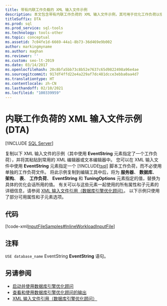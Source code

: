 ```yaml
---
title: 带有内联工作负载的 XML 输入文件示例
description: 本文包含带有内联工作负荷的 XML 输入文件示例，其可用于优化工作负荷以使用数据库引擎优化顾问。
titleSuffix: DTA
ms.prod: sql
ms.prod_service: sql-tools
ms.technology: tools-other
ms.topic: conceptual
ms.assetid: 7c04fe1d-6669-44a1-8b73-36d469e9b002
author: markingmyname
ms.author: maghan
ms.reviewer: ''
ms.custom: seo-lt-2019
ms.date: 03/14/2017
ms.openlocfilehash: 20c8bfa5bb73c8b52e7637c65d9822498a96e4ae
ms.sourcegitcommit: 917df4ffd22e4a229af7dc481dcce3ebba0aa4d7
ms.translationtype: HT
ms.contentlocale: zh-CN
ms.lasthandoff: 02/10/2021
ms.locfileid: "100339959"
---
```

# <a name="xml-input-file-sample-with-inline-workload-dta"></a>内联工作负荷的 XML 输入文件示例 (DTA)

 [!INCLUDE [SQL Server](../../includes/applies-to-version/sqlserver.md)]

复制以下 XML 输入文件的示例（其中使用 **EventString** 元素指定了一个工作负荷），并将其粘贴到常用的 XML 编辑器或文本编辑器中。 您可以在 XML 输入文件中使用 **EventString** 元素指定一个 [!INCLUDE[tsql](../../includes/tsql-md.md)] 脚本工作负荷，而不必使用单独的工作负荷文件。 将此示例复制到编辑工具中后，将为 **服务器**、 **数据库**、 **架构**、 **表**、 **工作负荷**、 **EventString** 和 **TuningOptions** 元素指定的值，替换为具体的优化会话所用的值。 有关可以与这些元素一起使用的所有属性和子元素的详细信息，请参阅 [XML 输入文件引用（数据库引擎优化顾问）](../../tools/dta/xml-input-file-reference-database-engine-tuning-advisor.md)。 以下示例只使用了部分可用属性和子元素选项。

## <a name="code"></a>代码

[!code-xml[InputFileSamples#InlineWorkloadInputFile](../../tools/dta/codesnippet/xml/xml-input-file-sample-wi_1.xml)]

## <a name="comments"></a>注释

`USE database_name` EventString **EventString** 语句。

## <a name="see-also"></a>另请参阅

- [启动并使用数据库引擎优化顾问](../../relational-databases/performance/start-and-use-the-database-engine-tuning-advisor.md)
- [查看和使用数据库引擎优化顾问的输出](../../relational-databases/performance/view-and-work-with-the-output-from-the-database-engine-tuning-advisor.md)
- [XML 输入文件引用（数据库引擎优化顾问）](../../tools/dta/xml-input-file-reference-database-engine-tuning-advisor.md)